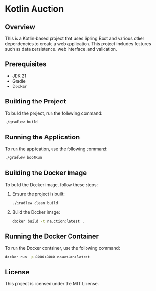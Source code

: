 # Kotlin Auction

## Overview
This is a Kotlin-based project that uses Spring Boot and various other dependencies to create a web application. This project includes features such as data persistence, web interface, and validation.

## Prerequisites
- JDK 21
- Gradle
- Docker

## Building the Project
To build the project, run the following command:
```sh
./gradlew build
```

## Running the Application
To run the application, use the following command:
```sh
./gradlew bootRun
```

## Building the Docker Image
To build the Docker image, follow these steps:

1. Ensure the project is built:
    ```sh
    ./gradlew clean build
    ```

2. Build the Docker image:
    ```sh
    docker build -t nauction:latest .
    ```

## Running the Docker Container
To run the Docker container, use the following command:
```sh
docker run -p 8080:8080 nauction:latest
```

## License
This project is licensed under the MIT License.
```